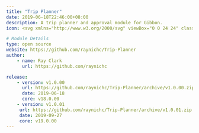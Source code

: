 ```yaml
---
title: "Trip Planner"
date: 2019-06-18T22:46:00+08:00
description: A trip planner and approval module for Gibbon.
icon: <svg xmlns="http://www.w3.org/2000/svg" viewBox="0 0 24 24" class="w-8 icon-airplane"><path class="fill-current" d="M19 11.9l2.7 1.14c.18.08.3.26.3.46v2a.5.5 0 0 1-.6.49L12 14 2.6 16a.5.5 0 0 1-.6-.49v-2c0-.2.12-.38.3-.46L5 11.9V10a1 1 0 1 1 2 0v1.06l4.8-2.02a.5.5 0 0 1 .4 0l4.8 2.02V10a1 1 0 0 1 2 0v1.9z"/><path class="fill-primary" d="M12 2a2 2 0 0 1 2 2v8l-1 8h-2l-1-8V4c0-1.1.9-2 2-2z"/><path class="fill-primary" d="M8.64 22.98c-.32.1-.64-.17-.64-.54v-1.1c0-.19.08-.35.2-.46l3.5-2.78c.18-.13.42-.13.6 0l3.5 2.78c.12.1.2.27.2.45v1.11c0 .37-.32.64-.64.54L12 21.9l-3.36 1.07z"/></svg>

# Module Details
type: open source
website: https://github.com/raynichc/Trip-Planner
author:
    - name: Ray Clark
      url: https://github.com/raynichc

release:
    - version: v1.0.00
      url: https://github.com/raynichc/Trip-Planner/archive/v1.0.00.zip
      date: 2019-06-18
      core: v18.0.00
    - version: v1.0.01
     url: https://github.com/raynichc/Trip-Planner/archive/v1.0.01.zip
     date: 2019-09-27
     core: v19.0.00
---
```

